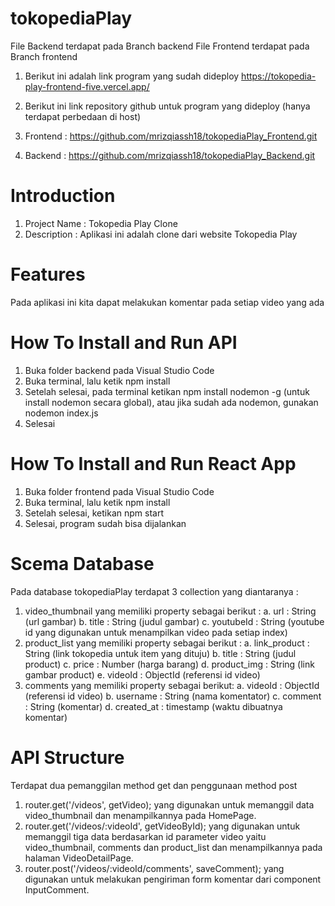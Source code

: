 # tokopediaPlay
File Backend terdapat pada Branch backend
File Frontend terdapat pada Branch frontend

1. Berikut ini adalah link program yang sudah dideploy
https://tokopedia-play-frontend-five.vercel.app/

2. Berikut ini link repository github untuk program yang dideploy (hanya terdapat perbedaan di host)
3. Frontend : https://github.com/mrizqiassh18/tokopediaPlay_Frontend.git
4. Backend : https://github.com/mrizqiassh18/tokopediaPlay_Backend.git

# Introduction
1. Project Name : Tokopedia Play Clone
2. Description : Aplikasi ini adalah clone dari website Tokopedia Play

# Features
Pada aplikasi ini kita dapat melakukan komentar pada setiap video yang ada

# How To Install and Run API
1. Buka folder backend pada Visual Studio Code
2. Buka terminal, lalu ketik npm install
3. Setelah selesai, pada terminal ketikan npm install nodemon -g (untuk install nodemon secara global), atau jika sudah ada nodemon, gunakan nodemon index.js
4. Selesai

# How To Install and Run React App
1. Buka folder frontend pada Visual Studio Code
2. Buka terminal,  lalu ketik npm install
3. Setelah selesai, ketikan npm start
4. Selesai, program sudah bisa dijalankan

# Scema Database
Pada database tokopediaPlay terdapat 3 collection yang diantaranya :
1. video_thumbnail yang memiliki property sebagai berikut :
   a. url : String (url gambar)
   b. title : String (judul gambar)
   c. youtubeId : String (youtube id yang digunakan untuk menampilkan video pada setiap index)
2. product_list yang memiliki property sebagai berikut :
   a. link_product : String (link tokopedia untuk item yang dituju)
   b. title : String (judul product)
   c. price : Number (harga barang)
   d. product_img : String (link gambar product)
   e. videoId : ObjectId (referensi id video)
3. comments yang memiliki property sebagai berikut:
   a. videoId : ObjectId (referensi id video)
   b. username : String (nama komentator)
   c. comment : String (komentar)
   d. created_at : timestamp (waktu dibuatnya komentar)

# API Structure
Terdapat dua pemanggilan method get dan penggunaan method post
1. router.get('/videos', getVideo); yang digunakan untuk memanggil data video_thumbnail dan menampilkannya pada HomePage.
2. router.get('/videos/:videoId', getVideoById); yang digunakan untuk memanggil tiga data berdasarkan id parameter video yaitu video_thumbnail, comments dan product_list dan menampilkannya pada halaman VideoDetailPage.
3. router.post('/videos/:videoId/comments', saveComment); yang digunakan untuk melakukan pengiriman form komentar dari component InputComment.
